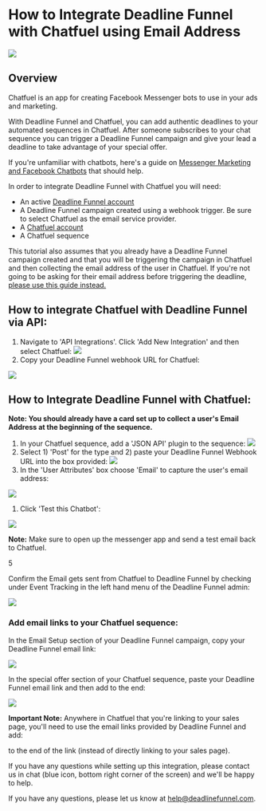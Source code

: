 # How to Integrate Deadline Funnel with Chatfuel using Email Address

![](https://s3.amazonaws.com/helpscout.net/docs/assets/53974d6ce4b0c76107b109d1/images/5af495ca0428631126f1ece3/file-h9JlJm1bqM.png)

## Overview

Chatfuel is an app for creating Facebook Messenger bots to use in your ads and marketing.

With Deadline Funnel and Chatfuel, you can add authentic deadlines to your automated sequences in Chatfuel. After someone subscribes to your chat sequence you can trigger a Deadline Funnel campaign and give your lead a deadline to take advantage of your special offer.

If you're unfamiliar with chatbots, here's a guide on [Messenger Marketing and Facebook Chatbots](https://blog.manychat.com/ultimate-guide-messenger-%20marketing-and-facebook-chatbots/) that should help.

In order to integrate Deadline Funnel with Chatfuel you will need:

* An active [Deadline Funnel account](https://deadlinefunnel.com/)
* A Deadline Funnel campaign created using a webhook trigger. Be sure to select Chatfuel as the email service provider.
* A [Chatfuel account](https://chatfuel.com/)
* A Chatfuel sequence

This tutorial also assumes that you already have a Deadline Funnel campaign created and that you will be triggering the campaign in Chatfuel and then collecting the email address of the user in Chatfuel. If you're not going to be asking for their email address before triggering the deadline, [please use this guide instead.](https://documentation.deadlinefunnel.com/article/552-how-%20to-integrate-deadline-funnel-with-chatfuel)

## How to integrate Chatfuel with Deadline Funnel via API:

1. Navigate to 'API Integrations'. Click 'Add New Integration' and then select Chatfuel: ![](https://s3.amazonaws.com/helpscout.net/docs/assets/53974d6ce4b0c76107b109d1/images/5b575a2e0428631d7a8941bd/file-MxpZgBai61.png)
2. Copy your Deadline Funnel webhook URL for Chatfuel:

![](https://s3.amazonaws.com/helpscout.net/docs/assets/53974d6ce4b0c76107b109d1/images/5b575a432c7d3a03f89ceee0/file-0vdffod7OE.png)

## How to Integrate Deadline Funnel with Chatfuel:

**Note: You should already have a card set up to collect a user's Email Address at the beginning of the sequence.**

1. In your Chatfuel sequence, add a 'JSON API' plugin to the sequence: ![](https://s3.amazonaws.com/helpscout.net/docs/assets/53974d6ce4b0c76107b109d1/images/5af4b5902c7d3a3f981f7805/file-8BTCyATJMn.png)
2. Select 1\) 'Post' for the type and 2\) paste your Deadline Funnel Webhook URL into the box provided: ![](https://s3.amazonaws.com/helpscout.net/docs/assets/53974d6ce4b0c76107b109d1/images/5af4b6630428631126f1ee0c/file-iVPjrRg80K.png)
3. In the 'User Attributes' box choose 'Email' to capture the user's email address:

![](https://s3.amazonaws.com/helpscout.net/docs/assets/53974d6ce4b0c76107b109d1/images/5af9fd24042863158411c17d/file-uG0IgYGiXO.png)

1. Click 'Test this Chatbot':

![](https://s3.amazonaws.com/helpscout.net/docs/assets/53974d6ce4b0c76107b109d1/images/5af9fd93042863158411c185/file-mcToeuA3Zy.png)

**Note:** Make sure to open up the messenger app and send a test email back to Chatfuel.

5

Confirm the Email gets sent from Chatfuel to Deadline Funnel by checking under Event Tracking in the left hand menu of the Deadline Funnel admin:

![](https://s3.amazonaws.com/helpscout.net/docs/assets/53974d6ce4b0c76107b109d1/images/5afafe1b2c7d3a640ed6db60/file-EZk8npaQdF.png)

### Add email links to your Chatfuel sequence:

In the Email Setup section of your Deadline Funnel campaign, copy your Deadline Funnel email link:

![](https://s3.amazonaws.com/helpscout.net/docs/assets/53974d6ce4b0c76107b109d1/images/5af4b7de2c7d3a3f981f781c/file-c1Ar6EbibW.png)

In the special offer section of your Chatfuel sequence, paste your Deadline Funnel email link and then add to the end:

![](https://s3.amazonaws.com/helpscout.net/docs/assets/53974d6ce4b0c76107b109d1/images/5afb06742c7d3a640ed6dbe2/file-qvwfplIQUU.png)

**Important Note:** Anywhere in Chatfuel that you're linking to your sales page, you'll need to use the email links provided by Deadline Funnel and add:

to the end of the link \(instead of directly linking to your sales page\).

If you have any questions while setting up this integration, please contact us in chat \(blue icon, bottom right corner of the screen\) and we'll be happy to help.

If you have any questions, please let us know at help@deadlinefunnel.com.

